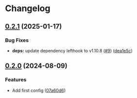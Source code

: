 # Changelog

## [0.2.1](https://github.com/m1sk9/renovate-config/compare/renovate-config-v0.2.0...renovate-config-v0.2.1) (2025-01-17)


### Bug Fixes

* **deps:** update dependency lefthook to v1.10.8 ([#9](https://github.com/m1sk9/renovate-config/issues/9)) ([dea1e5c](https://github.com/m1sk9/renovate-config/commit/dea1e5c1294a8081be23483fdfffba4c53bda994))

## [0.2.0](https://github.com/m1sk9/renovate-config/compare/renovate-config-v0.1.0...renovate-config-v0.2.0) (2024-08-09)


### Features

* Add first config ([07a60d6](https://github.com/m1sk9/renovate-config/commit/07a60d685992fe8b58380107b172ab66222629fb))
